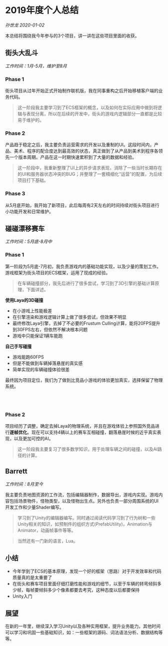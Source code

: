 # 2019年度个人总结

*孙世龙 2020-01-02*

本总结将围绕我今年参与的3个项目，讲一讲在这些项目里面的收获。

## 街头大乱斗

*工作时间：1月-5月，维护至8月*

### Phase 1

街头项目从过年开始正式开始制作联机版，我在同事重构之后开始移植客户端的业务代码。

> 这一阶段我主要学习到了ECS框架的概念，以及如何在实际应用中做到将逻辑与表现分离，所以在后续的开发中，街头的游戏内逻辑部分一直都是比较易于维护的。

### Phase 2

产品趋于稳定之后，我主要负责运营需求的开发以及重制的UI。这段时间内，产品、美术、程序的配合度达到最高效的状态，真正做到了从产品到美术到程序各领先一个版本周期。产品在这一时期快速累积到了大量的数据和经验。

> 这一阶段中，我重新整理了UI上的异步请求表现，消除了一些当时长期存在的UI和服务器状态冲突的BUG；并整理了一套精细化“运营”的配置，为后续项目打下基础。

### Phase 3

从5月底开始，我开始了新项目，此后每周有2天左右的时间持续对街头项目进行小功能开发和日常维护。

## 碰碰漂移赛车

*工作时间：5月底-8月中*

### Phase 1

第一阶段为5月底-7月初，我负责游戏内的基础功能实现，以及少量的策划工作。游戏框架为街头项目的ECS框架，运用了现成的经验。

> 在车辆碰撞部分，我先后进行了很多尝试，学习到了3D引擎的基础计算原理，下面详述。

**使用Laya的3D碰撞**

- 在小游戏上性能极差
- 在引擎渲染和游戏逻辑计算上做了很多尝试，但效果不明显
- 最终修改Laya引擎，去掉了不必要的Frustum Culling计算，能将20FPS提升到30FPS左右，但依然不解决根本问题
- 游戏中只能保证1辆车能跑

**自己手写碰撞**

- 游戏能跑60FPS
- 但是不能做到车辆掉落悬崖的真实感
- 简单实现的车辆碰撞体验很差

最终因为项目定位，我们为了做到比竞品小游戏的体验更加真实，选择保留了物理系统。

<br/>
<br/>

### Phase 2

项目经历了调整，确定去掉Laya的物理系统，并且在游戏体验上参照国外竞品进行**逐帧优化**。现在可以支持4辆以上的赛车互相碰撞，翻落悬崖时候的近乎真实表现，以及更加可控的AI。

> 这一阶段我主要复习了很多数学知识，用于处理车辆之间的碰撞，以及AI路径的计算。

## Barrett

*工作时间：8月至今*

我主要负责地图资源的工作流，包括编辑器制作，数据导出，游戏内实现。游戏内容包括场景物件，怪物类型，以及怪物出生点。另外也负责一部分周围系统的UI开发工作和少量Shader编写。

> 学习到了Unity的编辑器编写。同时通过阅读代码学习到了行为树和一些Unity相关的知识，如预制件的组织方式(PrefabUtility)，Animation与Animator，动画帧事件等等。

> 当然还有一门新的语言，Lua。

## 小结

- 今年学到了ECS的基本原理，发现一个好的框架（思路）对于开发效率和代码质量真的是太重要了
- 在街头和赛车项目里面仔细打磨性能和游戏的细节，以至于车辆的转弯倾斜多少帧，每帧要倾斜多少个像素都要去考究，这种态度以后都要保持
- Unity入门

## 展望

在新的一年里，继续深入学习Unity以及各种实用框架，提升业务能力。其他时间可以学习和巩固一些基础知识，如：一些框架的源码、词法语法分析、数据结构等等。
